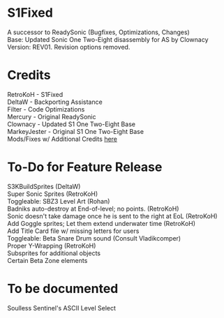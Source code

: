 # S1Fixed
 A successor to ReadySonic (Bugfixes, Optimizations, Changes)  
 Base: Updated Sonic One Two-Eight disassembly for AS by Clownacy  
 Version: REV01. Revision options removed.  

# Credits
 RetroKoH - S1Fixed  
 DeltaW - Backporting Assistance  
 Filter - Code Optimizations  
 Mercury - Original ReadySonic  
 Clownacy - Updated S1 One Two-Eight Base  
 MarkeyJester - Original S1 One Two-Eight Base  
 Mods/Fixes w/ Additional Credits [here](https://github.com/RetroKoH/S1Fixed/blob/main/Assets/Changelog.md)  

# To-Do for Feature Release
 S3KBuildSprites (DeltaW)  
 Super Sonic Sprites (RetroKoH)  
 Toggleable: SBZ3 Level Art (Rohan)  
 Badniks auto-destroy at End-of-level; no points. (RetroKoH)  
 Sonic doesn't take damage once he is sent to the right at EoL (RetroKoH)  
 Add Goggle sprites; Let them extend underwater time (RetroKoH)  
 Add Title Card file w/ missing letters for users  
 Toggleable: Beta Snare Drum sound (Consult Vladikcomper)  
 Proper Y-Wrapping (RetroKoH)  
 Subsprites for additional objects  
 Certain Beta Zone elements  

# To be documented
 Soulless Sentinel's ASCII Level Select

